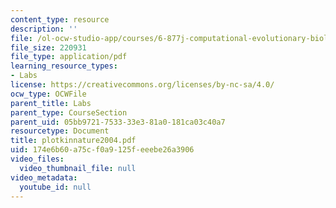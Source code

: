 ```yaml
---
content_type: resource
description: ''
file: /ol-ocw-studio-app/courses/6-877j-computational-evolutionary-biology-fall-2005/174e6b60a75cf0a9125feeebe26a3906_plotkinnature2004.pdf
file_size: 220931
file_type: application/pdf
learning_resource_types:
- Labs
license: https://creativecommons.org/licenses/by-nc-sa/4.0/
ocw_type: OCWFile
parent_title: Labs
parent_type: CourseSection
parent_uid: 05bb9721-7533-33e3-81a0-181ca03c40a7
resourcetype: Document
title: plotkinnature2004.pdf
uid: 174e6b60-a75c-f0a9-125f-eeebe26a3906
video_files:
  video_thumbnail_file: null
video_metadata:
  youtube_id: null
---
```

